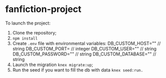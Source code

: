 # fanfiction-project
To launch the project:
1. Clone the repository;
2. ```npm install```
3. Create ```.env``` file with environmental variables:
		DB_CUSTOM_HOST="" // string
		DB_CUSTOM_PORT= // integer
		DB_CUSTOM_USER="" // string
		DB_CUSTOM_PASSWORD="" // string
		DB_CUSTOM_DATABASE="" // string
4. Launch the migration ```knex migrate:up```;
5. Run the seed if you want to fill the db with data ```knex seed:run.```
